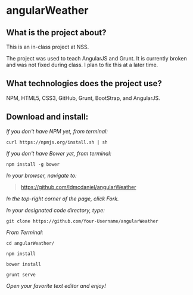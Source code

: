 # angularWeather

## What is the project about?

This is an in-class project at NSS.

The project was used to teach AngularJS and Grunt.  It is currently broken and was not fixed during class.  I plan to fix this at a later time.

## What technologies does the project use?

NPM, HTML5, CSS3, GitHub, Grunt, BootStrap, and AngularJS.

## Download and install:

*If you don't have NPM yet, from terminal:*

````curl https://npmjs.org/install.sh | sh````

*If you don't have Bower yet, from terminal:*

````npm install -g bower````

*In your browser, navigate to:*
>https://github.com/ldmcdaniel/angularWeather

*In the top-right corner of the page, click Fork.*

*In your designated code directory, type:*

````git clone https://github.com/Your-Username/angularWeather````

*From Terminal:*

````cd angularWeather/````

````npm install````

````bower install````

````grunt serve````

*Open your favorite text editor and enjoy!*
